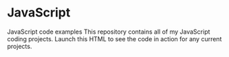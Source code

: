 # JavaScript
JavaScript code examples
This repository contains all of my JavaScript coding projects. Launch this HTML to see the code in action for any current projects.
